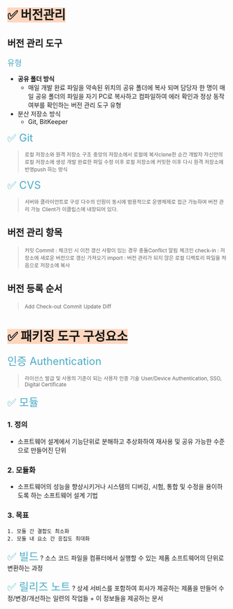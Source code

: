 # <span style="background:rgba(255, 183, 139, 0.55)"> ✅ 버전관리</span>
## **버전 관리 도구**
<font color="#4bacc6" size="4px">유형</font>
- **공유 폴더 방식**
	- 매일 개발 완료 파일을 약속된 위치의 공유 폴더에 복사 되며 담당자 한 명이 매일 공유 폴더의 파일을 자기 PC로 복사하고 컴파일하여 에러 확인과 정상 동작 여부를 확인하는 버전 관리 도구 유형
- 분산 저장소 방식
	- Git, BitKeeper

<font color="#4bacc6" size="5px">✅ Git</font>
> <small>로컬 저장소와 원격 저장소 구조</small>
> <small>중앙의 저장소에서 로컬에 복사clone한 순간 개발자 자신만의 로컬 저장소에 생성</small>
> <small>개발 완료한 파일 수정 이후 로컬 저장소에 커밋한 이후 다시 원격 저장소에 반영push 하는 방식</small>

<font color="#4bacc6" size="5px">✅ CVS</font>
> <small>서버와 클라이언트로 구성</small>
> <small>다수의 인원이 동시에 범용적으로 운영체제로 접근 가능하여 버전 관리 가능</small>
> <small>Client가 이클립스에 내장되어 있다.</small>
## 버전 관리 항목
> <small>커밋 Commit : 체크인 시 이전 갱신 사항이 있는 경우 충돌Conflict 알림</small>
> <small>체크인 check-in : 저장소에 새로운 버전으로 갱신</small>
> <small>가져오기 import : 버전 관리가 되지 않은 로컬 디렉토리 파일을 처음으로 저장소에 복사</small>

## 버전 등록 순서
> <small>Add</small>
> <small>Check-out</small>
> <small>Commit</small>
> <small>Update</small>
> <small>Diff</small>

# <span style="background:rgba(255, 183, 139, 0.55)"> ✅ 패키징 도구 구성요소</span>
<font color="#4bacc6" size="5px">인증 Authentication</font>
> <small>라이선스 발급 및 사용의 기준이 되는 사용자 인증 기술</small>
> <small>User/Device Authentication, SSO, Digital Certificate</small>

<font color="#4bacc6" size="5px">✅ 모듈</font>
### 1. 정의
- 소프트웨어 설계에서 기능단위로 분해하고 추상화하여 재사용 및 공유 가능한 수준으로 만들어진 단위
### 2. 모듈화
- 소프트웨어의 성능을 향상시키거나 시스템의 디버깅, 시험, 통합 및 수정을 용이하도록 하는 소프트웨어 설계 기법
### 3. 목표
	1. 모듈 간 결합도 최소화
	2. 모듈 내 요소 간 응집도 최대화

<font color="#4bacc6" size="5px">✅ 빌드</font>
? 소스 코드 파일을 컴퓨터에서 실행할 수 있는 제품 소프트웨어의 단위로 변환하는 과정

<font color="#4bacc6" size="5px">✅ 릴리즈 노트</font>
? 상세 서비스를 포함하여 회사가 제공하는 제품을 만들어 수정/변경/개선하는 일련의 작업들 + 이 정보들을 제공하는 문서

